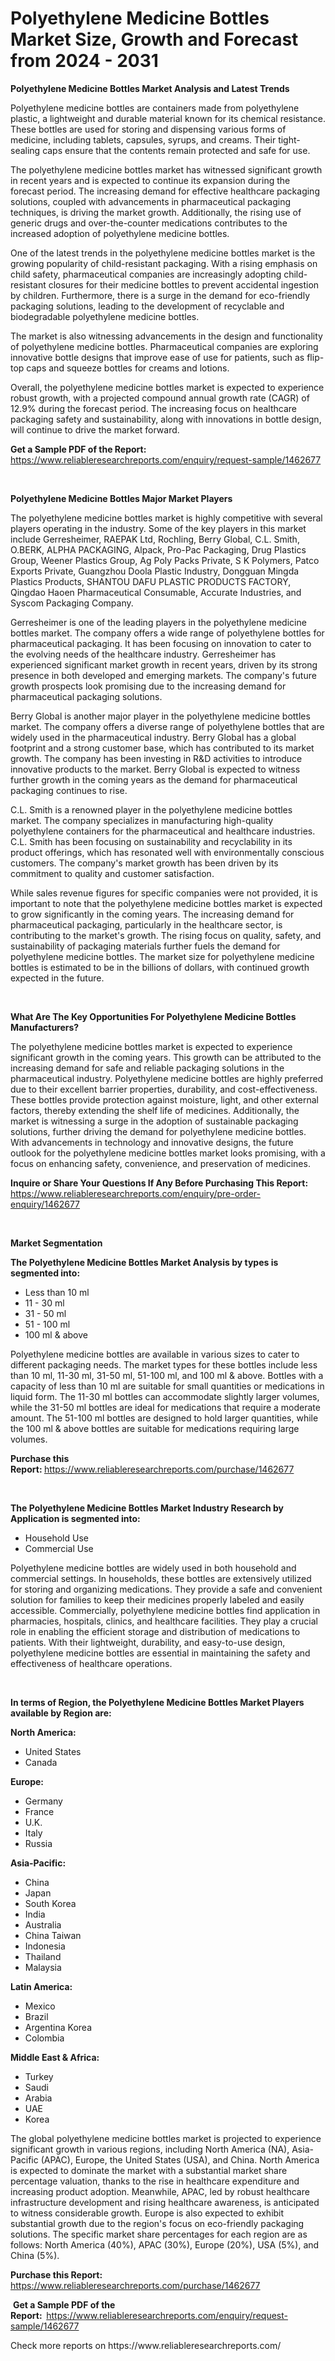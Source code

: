 <p><h1>Polyethylene Medicine Bottles Market Size, Growth and Forecast from 2024 - 2031</h1></p><p><strong>Polyethylene Medicine Bottles Market Analysis and Latest Trends</strong></p>
<p><p>Polyethylene medicine bottles are containers made from polyethylene plastic, a lightweight and durable material known for its chemical resistance. These bottles are used for storing and dispensing various forms of medicine, including tablets, capsules, syrups, and creams. Their tight-sealing caps ensure that the contents remain protected and safe for use.</p><p>The polyethylene medicine bottles market has witnessed significant growth in recent years and is expected to continue its expansion during the forecast period. The increasing demand for effective healthcare packaging solutions, coupled with advancements in pharmaceutical packaging techniques, is driving the market growth. Additionally, the rising use of generic drugs and over-the-counter medications contributes to the increased adoption of polyethylene medicine bottles.</p><p>One of the latest trends in the polyethylene medicine bottles market is the growing popularity of child-resistant packaging. With a rising emphasis on child safety, pharmaceutical companies are increasingly adopting child-resistant closures for their medicine bottles to prevent accidental ingestion by children. Furthermore, there is a surge in the demand for eco-friendly packaging solutions, leading to the development of recyclable and biodegradable polyethylene medicine bottles.</p><p>The market is also witnessing advancements in the design and functionality of polyethylene medicine bottles. Pharmaceutical companies are exploring innovative bottle designs that improve ease of use for patients, such as flip-top caps and squeeze bottles for creams and lotions.</p><p>Overall, the polyethylene medicine bottles market is expected to experience robust growth, with a projected compound annual growth rate (CAGR) of 12.9% during the forecast period. The increasing focus on healthcare packaging safety and sustainability, along with innovations in bottle design, will continue to drive the market forward.</p></p>
<p><strong>Get a Sample PDF of the Report:&nbsp;</strong> <a href="https://www.reliableresearchreports.com/enquiry/request-sample/1462677">https://www.reliableresearchreports.com/enquiry/request-sample/1462677</a></p>
<p>&nbsp;</p>
<p><strong>Polyethylene Medicine Bottles Major Market Players</strong></p>
<p><p>The polyethylene medicine bottles market is highly competitive with several players operating in the industry. Some of the key players in this market include Gerresheimer, RAEPAK Ltd, Rochling, Berry Global, C.L. Smith, O.BERK, ALPHA PACKAGING, Alpack, Pro-Pac Packaging, Drug Plastics Group, Weener Plastics Group, Ag Poly Packs Private, S K Polymers, Patco Exports Private, Guangzhou Doola Plastic Industry, Dongguan Mingda Plastics Products, SHANTOU DAFU PLASTIC PRODUCTS FACTORY, Qingdao Haoen Pharmaceutical Consumable, Accurate Industries, and Syscom Packaging Company.</p><p>Gerresheimer is one of the leading players in the polyethylene medicine bottles market. The company offers a wide range of polyethylene bottles for pharmaceutical packaging. It has been focusing on innovation to cater to the evolving needs of the healthcare industry. Gerresheimer has experienced significant market growth in recent years, driven by its strong presence in both developed and emerging markets. The company's future growth prospects look promising due to the increasing demand for pharmaceutical packaging solutions.</p><p>Berry Global is another major player in the polyethylene medicine bottles market. The company offers a diverse range of polyethylene bottles that are widely used in the pharmaceutical industry. Berry Global has a global footprint and a strong customer base, which has contributed to its market growth. The company has been investing in R&D activities to introduce innovative products to the market. Berry Global is expected to witness further growth in the coming years as the demand for pharmaceutical packaging continues to rise.</p><p>C.L. Smith is a renowned player in the polyethylene medicine bottles market. The company specializes in manufacturing high-quality polyethylene containers for the pharmaceutical and healthcare industries. C.L. Smith has been focusing on sustainability and recyclability in its product offerings, which has resonated well with environmentally conscious customers. The company's market growth has been driven by its commitment to quality and customer satisfaction.</p><p>While sales revenue figures for specific companies were not provided, it is important to note that the polyethylene medicine bottles market is expected to grow significantly in the coming years. The increasing demand for pharmaceutical packaging, particularly in the healthcare sector, is contributing to the market's growth. The rising focus on quality, safety, and sustainability of packaging materials further fuels the demand for polyethylene medicine bottles. The market size for polyethylene medicine bottles is estimated to be in the billions of dollars, with continued growth expected in the future.</p></p>
<p>&nbsp;</p>
<p><strong>What Are The Key Opportunities For Polyethylene Medicine Bottles Manufacturers?</strong></p>
<p><p>The polyethylene medicine bottles market is expected to experience significant growth in the coming years. This growth can be attributed to the increasing demand for safe and reliable packaging solutions in the pharmaceutical industry. Polyethylene medicine bottles are highly preferred due to their excellent barrier properties, durability, and cost-effectiveness. These bottles provide protection against moisture, light, and other external factors, thereby extending the shelf life of medicines. Additionally, the market is witnessing a surge in the adoption of sustainable packaging solutions, further driving the demand for polyethylene medicine bottles. With advancements in technology and innovative designs, the future outlook for the polyethylene medicine bottles market looks promising, with a focus on enhancing safety, convenience, and preservation of medicines.</p></p>
<p><strong>Inquire or Share Your Questions If Any Before Purchasing This Report:</strong> <a href="https://www.reliableresearchreports.com/enquiry/pre-order-enquiry/1462677">https://www.reliableresearchreports.com/enquiry/pre-order-enquiry/1462677</a></p>
<p>&nbsp;</p>
<p><strong>Market Segmentation</strong></p>
<p><strong>The Polyethylene Medicine Bottles Market Analysis by types is segmented into:</strong></p>
<p><ul><li>Less than 10 ml</li><li>11 - 30 ml</li><li>31 - 50 ml</li><li>51 - 100 ml</li><li>100 ml & above</li></ul></p>
<p><p>Polyethylene medicine bottles are available in various sizes to cater to different packaging needs. The market types for these bottles include less than 10 ml, 11-30 ml, 31-50 ml, 51-100 ml, and 100 ml & above. Bottles with a capacity of less than 10 ml are suitable for small quantities or medications in liquid form. The 11-30 ml bottles can accommodate slightly larger volumes, while the 31-50 ml bottles are ideal for medications that require a moderate amount. The 51-100 ml bottles are designed to hold larger quantities, while the 100 ml & above bottles are suitable for medications requiring large volumes.</p></p>
<p><strong>Purchase this Report:&nbsp;</strong><a href="https://www.reliableresearchreports.com/purchase/1462677">https://www.reliableresearchreports.com/purchase/1462677</a></p>
<p>&nbsp;</p>
<p><strong>The Polyethylene Medicine Bottles Market Industry Research by Application is segmented into:</strong></p>
<p><ul><li>Household Use</li><li>Commercial Use</li></ul></p>
<p><p>Polyethylene medicine bottles are widely used in both household and commercial settings. In households, these bottles are extensively utilized for storing and organizing medications. They provide a safe and convenient solution for families to keep their medicines properly labeled and easily accessible. Commercially, polyethylene medicine bottles find application in pharmacies, hospitals, clinics, and healthcare facilities. They play a crucial role in enabling the efficient storage and distribution of medications to patients. With their lightweight, durability, and easy-to-use design, polyethylene medicine bottles are essential in maintaining the safety and effectiveness of healthcare operations.</p></p>
<p>&nbsp;</p>
<p><strong>In terms of Region, the Polyethylene Medicine Bottles Market Players available by Region are:</strong></p>
<p>
    <p> <strong> North America: </strong>
        <ul>
            <li>United States</li>
            <li>Canada</li>
        </ul>
        </p> 
    <p> <strong> Europe: </strong>
        <ul>
            <li>Germany</li>
            <li>France</li>
            <li>U.K.</li>
            <li>Italy</li>
            <li>Russia</li>
        </ul>
        </p> 
    <p> <strong> Asia-Pacific: </strong>
        <ul>
            <li>China</li>
            <li>Japan</li>
            <li>South Korea</li>
            <li>India</li>
            <li>Australia</li>
            <li>China Taiwan</li>
            <li>Indonesia</li>
            <li>Thailand</li>
            <li>Malaysia</li>
        </ul>
        </p> 
    <p> <strong> Latin America: </strong>
        <ul>
            <li>Mexico</li>
            <li>Brazil</li>
            <li>Argentina Korea</li>
            <li>Colombia</li>
        </ul>
        </p> 
    <p> <strong> Middle East & Africa: </strong>
        <ul>
            <li>Turkey</li>
            <li>Saudi</li>
            <li>Arabia</li>
            <li>UAE</li>
            <li>Korea</li>
        </ul>
    </p>
    </p>
<p><p>The global polyethylene medicine bottles market is projected to experience significant growth in various regions, including North America (NA), Asia-Pacific (APAC), Europe, the United States (USA), and China. North America is expected to dominate the market with a substantial market share percentage valuation, thanks to the rise in healthcare expenditure and increasing product adoption. Meanwhile, APAC, led by robust healthcare infrastructure development and rising healthcare awareness, is anticipated to witness considerable growth. Europe is also expected to exhibit substantial growth due to the region's focus on eco-friendly packaging solutions. The specific market share percentages for each region are as follows: North America (40%), APAC (30%), Europe (20%), USA (5%), and China (5%).</p></p>
<p><strong>Purchase this Report: </strong><a href="https://www.reliableresearchreports.com/purchase/1462677">https://www.reliableresearchreports.com/purchase/1462677</a></p>
<p>&nbsp;<strong>Get a Sample PDF of the Report:&nbsp;&nbsp;</strong><a href="https://www.reliableresearchreports.com/enquiry/request-sample/1462677">https://www.reliableresearchreports.com/enquiry/request-sample/1462677</a></p>
<p><strong></strong></p>
<p>Check more reports on https://www.reliableresearchreports.com/</p>
